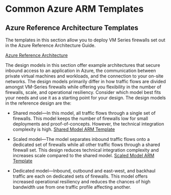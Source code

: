 # Common Azure ARM Templates

## Azure Reference Architecture Templates

The templates in this section allow you to deploy VM Series firewalls set out in the Azure Reference Architecture Guide. 

[Azure Reference Architecture](https://www.paloaltonetworks.com/resources/whitepapers/intelligent-architectures-azure-reference-architecture)

The design models in this section offer example architectures that secure inbound access to an application in Azure, the communication between private virtual machines and workloads, and the connection to your on-site networks.
The design models primarily differ in how traffic flows are divided amongst VM-Series firewalls while offering you flexibility in the number of firewalls, scale, and operational resiliency. Consider which model best fits your needs and use it as a starting point for your design. The design models in the reference design are the:

* Shared model—In this model, all traffic flows through a single set of firewalls. This model keeps the number of firewalls low for small deployments and proof-of-concepts. However, the technical integration complexity is
high.
[Shared Model ARM Template](https://github.com/wwce/azure-arm/tree/master/Azure-Shared-Firewall-Ref-Architecture-master)

* Scaled model—The model separates inbound traffic flows onto a dedicated set of firewalls while all other traffic flows through a shared firewall set. This design reduces technical integration complexity and increases scale compared to the shared model.
[Scaled Model ARM Template](https://github.com/wwce/azure-arm/tree/master/Azure-Scaled-Firewall-Ref-Architecture-master)

* Dedicated model—Inbound, outbound and east-west, and backhaul traffic are each on dedicated sets of firewalls. This model offers increased operational resiliency and reduces the chances of high bandwidth use from one traffic profile affecting another.
